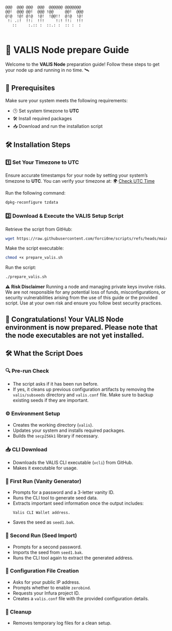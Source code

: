 ```
                                   
@@@  @@@ @@@  @@@  @@@@@@ @@@@@@@  
@@!  @@@ @@!  @@@ !@@     @@!  @@@ 
@!@  !@! @!@  !@!  !@@!!  @!@  !@! 
 !: .:!  !!:  !!!     !:! !!:  !!! 
   ::     :.:: :  ::.: :  :: :  :  
                                   
```

# 🚀 VALIS Node prepare Guide

Welcome to the **VALIS Node** preparation guide! Follow these steps to get your node up and running in no time. 🛰️

## 📌 Prerequisites
Make sure your system meets the following requirements:
- 🕒 Set system timezone to **UTC**
- 🛠️ Install required packages
- 📥 Download and run the installation script

## 🛠️ Installation Steps

### 1️⃣ Set Your Timezone to UTC
Ensure accurate timestamps for your node by setting your system’s timezone to **UTC**. You can verify your timezone at:
🌍 [Check UTC Time](https://time.is/UTC)

Run the following command:
```bash
dpkg-reconfigure tzdata
```

### 2️⃣ Download & Execute the VALIS Setup Script
Retrieve the script from GitHub:
```bash
wget https://raw.githubusercontent.com/forci0ne/scripts/refs/heads/main/prepare_valis.sh
```

Make the script executable:
```bash
chmod +x prepare_valis.sh
```

Run the script:
```bash
./prepare_valis.sh
```
⚠️ **Risk Disclaimer**
Running a node and managing private keys involve risks. We are not responsible for any potential loss of funds, misconfigurations, or security vulnerabilities arising from the use of this guide or the provided script. Use at your own risk and ensure you follow best security practices.

🚀 **Congratulations!** Your VALIS Node environment is now prepared. Please note that the node executables are not yet installed.
------------------------------------

## 🛠️ What the Script Does

### 🔍 Pre-run Check
- The script asks if it has been run before.
- If yes, it cleans up previous configuration artifacts by removing the `valis/subseeds` directory and `valis.conf` file. Make sure to backup existing seeds if they are important.

### ⚙️ Environment Setup
- Creates the working directory (`valis`).
- Updates your system and installs required packages.
- Builds the `secp256k1` library if necessary.

### 📥 CLI Download
- Downloads the VALIS CLI executable (`vcli`) from GitHub.
- Makes it executable for usage.

### 🔑 First Run (Vanity Generator)
- Prompts for a password and a 3-letter vanity ID.
- Runs the CLI tool to generate seed data.
- Extracts important seed information once the output includes:
  ```
  Valis CLI Wallet address.
  ```
- Saves the seed as `seed1.bak`.

### 🔄 Second Run (Seed Import)
- Prompts for a second password.
- Imports the seed from `seed1.bak`.
- Runs the CLI tool again to extract the generated address.

### 📜 Configuration File Creation
- Asks for your public IP address.
- Prompts whether to enable `zerobind`.
- Requests your Infura project ID.
- Creates a `valis.conf` file with the provided configuration details.

### 🧹 Cleanup
- Removes temporary log files for a clean setup.
